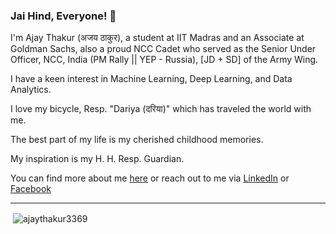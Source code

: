 ### Jai Hind, Everyone! 👋

I'm Ajay Thakur (अजय ठाकुर), a student at IIT Madras and an Associate at Goldman Sachs, also a proud NCC Cadet who served as the Senior Under Officer, NCC, India (PM Rally || YEP - Russia), [JD + SD] of the Army Wing.

I have a keen interest in Machine Learning, Deep Learning, and Data Analytics.

I love my bicycle, Resp. "Dariya (दरिया)" which has traveled the world with me.

The best part of my life is my cherished childhood memories.

My inspiration is my H. H. Resp. Guardian.

You can find more about me [here]() or reach out to me via [LinkedIn](https://www.linkedin.com/in/ajay-thakur-b51359265/) or [Facebook](https://www.facebook.com/profile.php?id=100089913768674) 

---

<p>&nbsp;<img align="center" src="https://github-readme-stats.vercel.app/api?username=ajaythakur3369&show_icons=true&locale=en" alt="ajaythakur3369" /></p>



